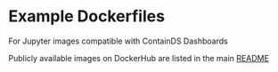 # Example Dockerfiles

For Jupyter images compatible with ContainDS Dashboards

Publicly available images on DockerHub are listed in the main [README](../README.md#Image)

